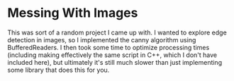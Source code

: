 # Messing With Images
This was sort of a random project I came up with. I wanted to explore edge detection in images, so I implemented the canny algorithm using
BufferedReaders. I then took some time to optimize processing times (including making effectively the same script in C++, which I don't have
included here), but ultimately it's still much slower than just implementing some library that does this for you.
